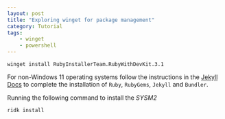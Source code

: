 ```yaml
---
layout: post
title: "Exploring winget for package management"
category: Tutorial
tags:
    - winget
    - powershell
---
```



```console
winget install RubyInstallerTeam.RubyWithDevKit.3.1
```

For non-Windows 11 operating systems follow the instructions in the [Jekyll Docs](https://jekyllrb.com/docs/installation/) to complete the installation of `Ruby`, `RubyGems`, `Jekyll` and `Bundler`.

Running the following command to install the *SYSM2*

```console
ridk install
```